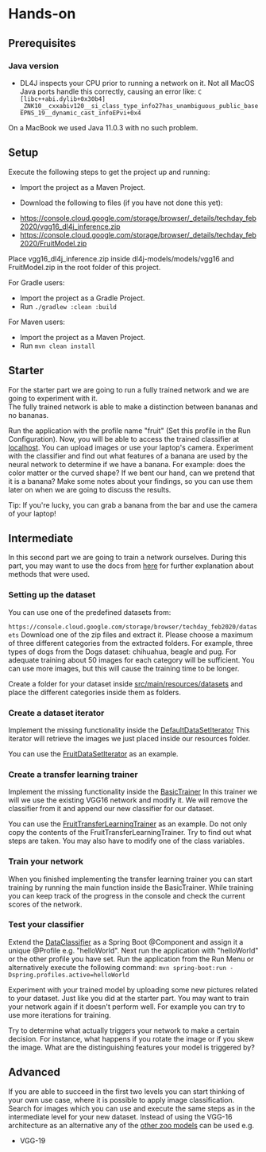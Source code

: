 # Hands-on 

## Prerequisites

### Java version
* DL4J inspects your CPU prior to running a network on it. Not all MacOS Java ports handle this correctly, causing
an error like:
````C  [libc++abi.dylib+0x30b4]  _ZNK10__cxxabiv120__si_class_type_info27has_unambiguous_public_baseEPNS_19__dynamic_cast_infoEPvi+0x4````

On a MacBook we used Java 11.0.3 with no such problem.

## Setup

Execute the following steps to get the project up and running:

* Import the project as a Maven Project.

* Download the following to files (if you have not done this yet):
- https://console.cloud.google.com/storage/browser/_details/techday_feb2020/vgg16_dl4j_inference.zip
- https://console.cloud.google.com/storage/browser/_details/techday_feb2020/FruitModel.zip

Place vgg16_dl4j_inference.zip inside dl4j-models/models/vgg16 and FruitModel.zip in the root folder of this project.

For Gradle users:
* Import the project as a Gradle Project.
* Run ```./gradlew :clean :build``` 

For Maven users:

* Import the project as a Maven Project.
* Run ``mvn clean install``



## Starter


For the starter part we are going to run a fully trained network and we are going to experiment with it. \
The fully trained network is able to make a distinction between bananas and no bananas. 
 
Run the application with the profile name "fruit" (Set this profile in the Run Configuration). Now, you will be able to access the trained classifier at [localhost](http://localhost:8081). You can upload images or use your laptop's camera.
Experiment with the classifier and find out what features of a banana are used by the neural network to determine if we have a banana.
For example: does the color matter or the curved shape? If we bent our hand, can we pretend that it is a banana?
Make some notes about your findings, so you can use them later on when we are going to discuss the results.

Tip: If you're lucky, you can grab a banana from the bar and use the camera of your laptop!

## Intermediate
In this second part we are going to train a network ourselves. During this part, you may want to use the docs from [here](https://deeplearning4j.org/docs/latest/) for further explanation about methods that were used.

### Setting up the dataset
You can use one of the predefined datasets from: 

``https://console.cloud.google.com/storage/browser/techday_feb2020/datasets`` 
Download one of the zip files and extract it.
Please choose a maximum of three different categories from the extracted folders. For example, three types of dogs from the Dogs dataset: chihuahua, beagle and pug. For adequate training about 50 images for each
category will be sufficient. You can use more images, but this will cause the training time to be longer.

Create a folder for your dataset inside [src/main/resources/datasets](src/main/resources/datasets) and place the different categories inside them as folders.

### Create a dataset iterator
Implement the missing functionality inside the [DefaultDataSetIterator](src/main/java/nl/avisi/labs/deeplearning/transferlearning/handson/intermediate/IntermediateDataSetIterator.java)
This iterator will retrieve the images we just placed inside our resources folder.

You can use the [FruitDataSetIterator](src/main/java/nl/avisi/labs/deeplearning/transferlearning/handson/starter/FruitDataSetIterator.java) as an example.

### Create a transfer learning trainer
Implement the missing functionality inside the [BasicTrainer](src/main/java/nl/avisi/labs/deeplearning/transferlearning/handson/intermediate/IntermediateTrainer.java)
In this trainer we will we use the existing VGG16 network and modify it. We will remove the classifier from it and append our new classifier for our dataset.

You can use the [FruitTransferLearningTrainer](src/main/java/nl/avisi/labs/deeplearning/transferlearning/handson/starter/FruitTransferLearningTrainer.java) as an example.
Do not only copy the contents of the FruitTransferLearningTrainer. Try to find out what steps are taken. You may also have to modify one of the class variables.

### Train your network
When you finished implementing the transfer learning trainer you can start training by running the main function inside the BasicTrainer.
While training you can keep track of the progress in the console and check the current scores of the network.
 

### Test your classifier
Extend the [DataClassifier](src/main/java/nl/avisi/labs/deeplearning/transferlearning/handson/DataClassifier.java) as a Spring Boot @Component and assign it a unique @Profile e.g. "helloWorld".
Next run the application with "helloWorld" or the other profile you have set. Run the application from the Run Menu or alternatively execute the following command:
```mvn spring-boot:run -Dspring.profiles.active=helloWorld```

Experiment with your trained model by uploading some new pictures related to your dataset. Just like you did at the starter part.
You may want to train your network again if it doesn't perform well. For example you can try to use more iterations for training. 

Try to determine what actually triggers your network to make a certain decision. For instance, what happens if you rotate the image or if you skew the image. What are the distinguishing features your model is triggered by?
  

## Advanced
If you are able to succeed in the first two levels you can start thinking of your own use case, where it is possible to apply image classification.
Search for images which you can use and execute the same steps as in the intermediate level for your new dataset. Instead of using the VGG-16 architecture as an alternative any of the [other zoo models](https://deeplearning4j.org/docs/latest/deeplearning4j-zoo-models) can be used
e.g.
- VGG-19
